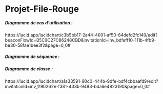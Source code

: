 # Projet-File-Rouge

<h5> Diagramme de cas d'utilisation : </h5>
  https://lucid.app/lucidchart/c3b5bb17-2a44-4001-af50-64defd2fc140/edit?beaconFlowId=B5C9C27C86248CBD&invitationId=inv_bdfeff10-111b-4fb9-be30-58fae1bee3f2&page=0_0#
  
<h5> Diagramme de séquence : </h5>

<h5> Diagramme de classe : </h5>
  https://lucid.app/lucidchart/a1a33591-90c0-444b-9dfe-bdf4cbbaafd9/edit?invitationId=inv_1190262e-f381-433b-9483-bda6e4823190&page=0_0#
